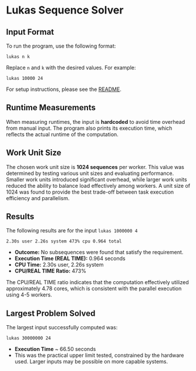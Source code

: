 # Lukas Sequence Solver

## Input Format

To run the program, use the following format:

```
lukas n k
```

Replace `n` and `k` with the desired values.
For example:

```
lukas 10000 24
```

For setup instructions, please see the [README](../README.md).

## Runtime Measurements

When measuring runtimes, the input is **hardcoded** to avoid time overhead from manual input.
The program also prints its execution time, which reflects the actual runtime of the computation.

## Work Unit Size

The chosen work unit size is **1024 sequences** per worker.
This value was determined by testing various unit sizes and evaluating performance. Smaller work units introduced significant overhead, while larger work units reduced the ability to balance load effectively among workers. A unit size of 1024 was found to provide the best trade-off between task execution efficiency and parallelism.

## Results

The following results are for the input `lukas 1000000 4`

```
2.30s user 2.26s system 473% cpu 0.964 total
```

- **Outcome:** No subsequences were found that satisfy the requirement.
- **Execution Time (REAL TIME):** 0.964 seconds
- **CPU Time:** 2.30s user, 2.26s system
- **CPU/REAL TIME Ratio:** 473%

The CPU/REAL TIME ratio indicates that the computation effectively utilized approximately 4.78 cores, which is consistent with the parallel execution using 4-5 workers.

## Largest Problem Solved

The largest input successfully computed was:

```
lukas 30000000 24
```

- **Execution Time** ~ 66.50 seconds
- This was the practical upper limit tested, constrained by the hardware used. Larger inputs may be possible on more capable systems.
